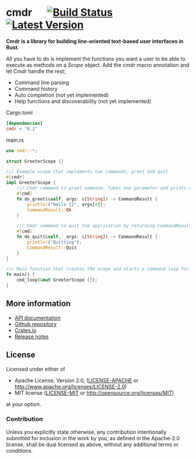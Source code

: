# cmdr &emsp; [![Build Status]][travis] [![Latest Version]][crates.io]

[Build Status]: https://api.travis-ci.org/Mendelt/cmdr.svg?branch=master
[travis]: https://travis-ci.org/Mendelt/cmdr
[Latest Version]: https://img.shields.io/crates/v/cmdr.svg
[crates.io]: https://crates.io/crates/cmdr

**Cmdr is a library for building line-oriented text-based user interfaces in Rust.**

All you have to do is implement the functions you want a user to be able to execute as methods on a *Scope*
object. Add the cmdr macro annotation and let Cmdr handle the rest;
- Command line parsing
- Command history
- Auto completion (not yet implemented)
- Help functions and discoverability (not yet implemented)

Cargo.toml
```toml
[dependencies]
cmdr = "0.2"
```

main.rs
```rust
use cmdr::*;

struct GreeterScope {}

/// Example scope that implements two commands, greet and quit
#[cmdr]
impl GreeterScope {
    /// Cmdr command to greet someone. Takes one parameter and prints a greeting
    #[cmd]
    fn do_greet(&self, args: &[String]) -> CommandResult {
        println!("Hello {}", args[0]);
        CommandResult::Ok
    }

    /// Cmdr command to quit the application by returning CommandResult::Quit
    #[cmd]
    fn do_quit(&self, _args: &[String]) -> CommandResult {
        println!("Quitting");
        CommandResult::Quit
    }
}

/// Main function that creates the scope and starts a command loop for it
fn main() {
    cmd_loop(&mut GreeterScope {});
}
```

## More information
- [API documentation](https://docs.rs/cmdr/)
- [Github repository](https://github.com/Mendelt/cmdr)
- [Crates.io](https://crates.io/crates/cmdr)
- [Release notes](https://github.com/Mendelt/cmdr/releases)

## License

Licensed under either of

 * Apache License, Version 2.0, ([LICENSE-APACHE](LICENSE-APACHE) or http://www.apache.org/licenses/LICENSE-2.0)
 * MIT license ([LICENSE-MIT](LICENSE-MIT) or http://opensource.org/licenses/MIT)

at your option.

### Contribution

Unless you explicitly state otherwise, any contribution intentionally submitted
for inclusion in the work by you, as defined in the Apache-2.0 license, shall be dual licensed as above, without any
additional terms or conditions.
